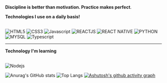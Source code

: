 **Discipline is better than motivation. Practice makes perfect**.

**Technologies I use on a daily basis!**
<div style="display: inline_block"><br/>
<img alingn="center" alt="HTML5" src="https://img.shields.io/badge/HTML5-E34F26?style=for-the-badge&logo=html5&logoColor=white"/>
<img alingn="center" alt="CSS3" src="https://img.shields.io/badge/CSS-239120?&style=for-the-badge&logo=css3&logoColor=white"/>
<img alingn="center" alt="Javascript" src="https://img.shields.io/badge/JavaScript-F7DF1E?style=for-the-badge&logo=javascript&logoColor=black"/>
<img alingn="center" alt="REACTJS" src="https://img.shields.io/badge/React-20232A?style=for-the-badge&logo=react&logoColor=61DAFB"/>
 <img alingn="center" alt="REACT NATIVE" src="https://img.shields.io/badge/React_Native-20232A?style=for-the-badge&logo=react&logoColor=61DAFB"/>
<img alingn="center" alt="PYTHON" src="https://img.shields.io/badge/Python-3776AB?style=for-the-badge&logo=python&logoColor=white"/>
<img alingn="center" alt="MYSQL" src="https://img.shields.io/badge/MySQL-00000F?style=for-the-badge&logo=mysql&logoColor=white"/>
 <img alingn="center" alt="Typescript" src="https://img.shields.io/badge/TypeScript-007ACC?style=for-the-badge&logo=typescript&logoColor=white"/>
 <hr/>
</div>

 
 **Technology I'm learning**
 <div style="display: inline_block"><br/>
 <img alingn="center" alt="Nodejs" src="https://img.shields.io/badge/Node.js-43853D?style=for-the-badge&logo=node.js&logoColor=white"/>
</div>

![Anurag's GitHub stats](https://github-readme-stats.vercel.app/api?username=romeucajamba&show=reviews)
![Top Langs](https://github-readme-stats.vercel.app/api/top-langs/?username=romeucajamba)
[![Ashutosh's github activity graph](https://github-readme-activity-graph.vercel.app/graph?username=romeucajamba&bg_color=000000&color=77767b&line=1a5fb4&point=26a269&area=true&hide_border=true)](https://github.com/ashutosh00710/github-readme-activity-graph)

